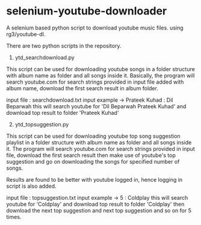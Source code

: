 # selenium-youtube-downloader
A selenium based python script to download youtube music files. using rg3/youtube-dl.

There are two python scripts in the repository.

1) ytd_searchdownload.py
  
  This script can be used for downloading youtube songs in a folder structure
  with album name as folder and all songs inside it.
  Basically, the program will search youtube.com for search strings provided
  in input file added with album name, download the first search result in album folder.
  
  input file : searchdownload.txt
  input example -> 
  Prateek Kuhad : Dil Beparwah
  this will search youtube for 'Dil Beparwah Prateek Kuhad' and download top result to folder 'Prateek Kuhad'
 
2) ytd_topsuggestion.py
  
  This script can be used for downloading youtube top song suggestion playlist in a folder structure
  with album name as folder and all songs inside it.
  The program will search youtube.com for search strings provided
  in input file, download the first search result then make use of youtube's top suggestion and go on downloading
  the songs for specified number of songs.
  
  Results are found to be better with youtube logged in, hence logging in script is also added.
  
  input file : topsuggestion.txt
  input example -> 
  5 : Coldplay
  this will search youtube for 'Coldplay' and download top result to folder 'Coldplay'
  then download the next top suggestion and next top suggestion and so on for 5 times.

